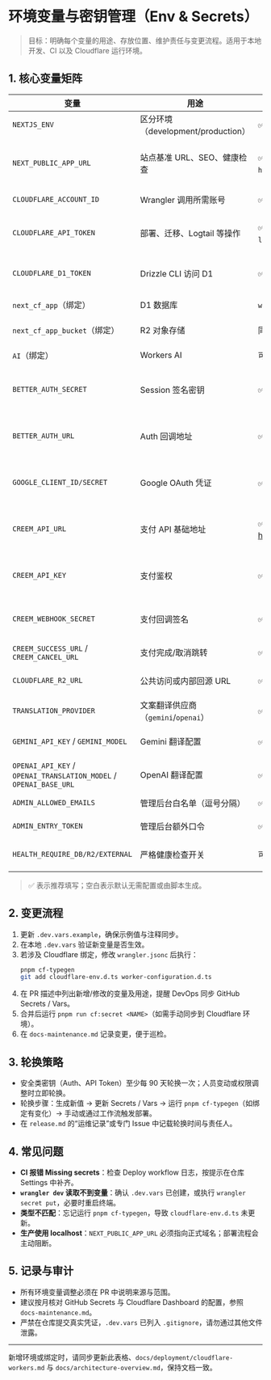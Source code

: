 # 环境变量与密钥管理（Env & Secrets）

> 目标：明确每个变量的用途、存放位置、维护责任与变更流程。适用于本地开发、CI 以及 Cloudflare 运行环境。

## 1. 核心变量矩阵
| 变量 | 用途 | 本地（.dev.vars） | CI / 生产 | 责任人 |
| --- | --- | --- | --- | --- |
| `NEXTJS_ENV` | 区分环境（development/production） | ✅ | 自动注入 | 后端 |
| `NEXT_PUBLIC_APP_URL` | 站点基准 URL、SEO、健康检查 | ✅（默认 `http://localhost:3000`） | GitHub Vars（生产禁止 localhost） | 前端 / 平台 |
| `CLOUDFLARE_ACCOUNT_ID` | Wrangler 调用所需账号 | ✅ | GitHub Secret | DevOps |
| `CLOUDFLARE_API_TOKEN` | 部署、迁移、Logtail 等操作 | ✅（可空，使用 `wrangler login`） | GitHub Secret / Wrangler Secret | DevOps |
| `CLOUDFLARE_D1_TOKEN` | Drizzle CLI 访问 D1 | ✅ | GitHub Secret（CI 迁移） | 数据库 |
| `next_cf_app`（绑定） | D1 数据库 | `wrangler.jsonc` / 自动 | Wrangler 绑定 | DevOps |
| `next_cf_app_bucket`（绑定） | R2 对象存储 | 同上 | Wrangler 绑定 | DevOps |
| `AI`（绑定） | Workers AI | 可选 | Wrangler 绑定 | 平台 |
| `BETTER_AUTH_SECRET` | Session 签名密钥 | ✅ | GitHub Secret / Wrangler Secret | 后端 |
| `BETTER_AUTH_URL` | Auth 回调地址 | ✅ | GitHub Vars（生产为正式域名） | 后端 |
| `GOOGLE_CLIENT_ID/SECRET` | Google OAuth 凭证 | ✅（可选） | GitHub Secret / Wrangler Secret | 后端 |
| `CREEM_API_URL` | 支付 API 基础地址 | ✅（默认 https://api.creem.dev） | GitHub Vars（生产填写正式地址） | 业务 |
| `CREEM_API_KEY` | 支付鉴权 | ✅ | GitHub Secret / Wrangler Secret | 业务 |
| `CREEM_WEBHOOK_SECRET` | 支付回调签名 | ✅ | GitHub Secret / Wrangler Secret | 业务 |
| `CREEM_SUCCESS_URL` / `CREEM_CANCEL_URL` | 支付完成/取消跳转 | ✅ | GitHub Vars | 业务 |
| `CLOUDFLARE_R2_URL` | 公共访问或内部回源 URL | ✅ | GitHub Vars / Secret | DevOps |
| `TRANSLATION_PROVIDER` | 文案翻译供应商（`gemini`/`openai`） | ✅ | GitHub Vars | 本地化 |
| `GEMINI_API_KEY` / `GEMINI_MODEL` | Gemini 翻译配置 | ✅（按需） | GitHub Secret / Vars | 本地化 |
| `OPENAI_API_KEY` / `OPENAI_TRANSLATION_MODEL` / `OPENAI_BASE_URL` | OpenAI 翻译配置 | ✅（按需） | GitHub Secret / Vars | 本地化 |
| `ADMIN_ALLOWED_EMAILS` | 管理后台白名单（逗号分隔） | ✅ | Wrangler Secret | 产品 |
| `ADMIN_ENTRY_TOKEN` | 管理后台额外口令 | ✅ | Wrangler Secret | 产品 |
| `HEALTH_REQUIRE_DB/R2/EXTERNAL` | 严格健康检查开关 | 可选 | Wrangler Vars / Secrets | 平台 |

> ✅ 表示推荐填写；空白表示默认无需配置或由脚本生成。

## 2. 变更流程
1. 更新 `.dev.vars.example`，确保示例值与注释同步。
2. 在本地 `.dev.vars` 验证新变量是否生效。
3. 若涉及 Cloudflare 绑定，修改 `wrangler.jsonc` 后执行：
   ```bash
   pnpm cf-typegen
   git add cloudflare-env.d.ts worker-configuration.d.ts
   ```
4. 在 PR 描述中列出新增/修改的变量及用途，提醒 DevOps 同步 GitHub Secrets / Vars。
5. 合并后运行 `pnpm run cf:secret <NAME>`（如需手动同步到 Cloudflare 环境）。
6. 在 `docs-maintenance.md` 记录变更，便于巡检。

## 3. 轮换策略
- 安全类密钥（Auth、API Token）至少每 90 天轮换一次；人员变动或权限调整时立即轮换。
- 轮换步骤：生成新值 → 更新 Secrets / Vars → 运行 `pnpm cf-typegen`（如绑定有变化）→ 手动或通过工作流触发部署。
- 在 `release.md` 的“运维记录”或专门 Issue 中记载轮换时间与责任人。

## 4. 常见问题
- **CI 报错 Missing secrets**：检查 Deploy workflow 日志，按提示在仓库 Settings 中补齐。
- **`wrangler dev` 读取不到变量**：确认 `.dev.vars` 已创建，或执行 `wrangler secret put`，必要时重启终端。
- **类型不匹配**：忘记运行 `pnpm cf-typegen`，导致 `cloudflare-env.d.ts` 未更新。
- **生产使用 localhost**：`NEXT_PUBLIC_APP_URL` 必须指向正式域名；部署流程会主动阻断。

## 5. 记录与审计
- 所有环境变量调整必须在 PR 中说明来源与范围。
- 建议按月核对 GitHub Secrets 与 Cloudflare Dashboard 的配置，参照 `docs-maintenance.md`。
- 严禁在仓库提交真实凭证，`.dev.vars` 已列入 `.gitignore`，请勿通过其他文件泄露。

---

新增环境或绑定时，请同步更新此表格、`docs/deployment/cloudflare-workers.md` 与 `docs/architecture-overview.md`，保持文档一致。
